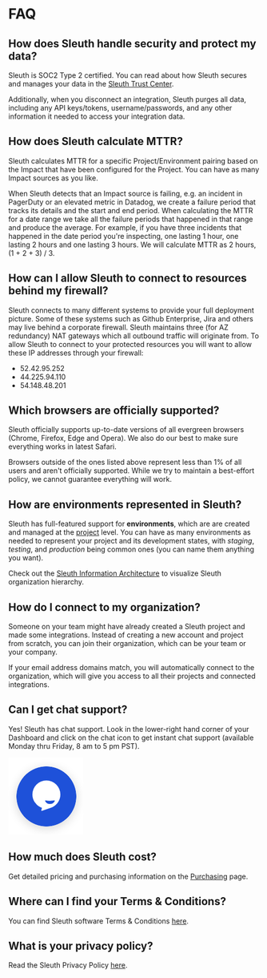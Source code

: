 # FAQ

## How does Sleuth handle security and protect my data?

Sleuth is SOC2 Type 2 certified. You can read about how Sleuth secures and manages your data in the [Sleuth Trust Center](https://www.sleuth.io/trust).

Additionally, when you disconnect an integration, Sleuth purges all data, including any API keys/tokens, username/passwords, and any other information it needed to access your integration data.

## How does Sleuth calculate MTTR?

Sleuth calculates MTTR for a specific Project/Environment pairing based on the Impact that have been configured for the Project. You can have as many Impact sources as you like.&#x20;

When Sleuth detects that an Impact source is failing, e.g. an incident in PagerDuty or an elevated metric in Datadog, we create a failure period that tracks its details and the start and end period. When calculating the MTTR for a date range we take all the failure periods that happened in that range and produce the average. For example, if you have three incidents that happened in the date period you're inspecting, one lasting 1 hour, one lasting 2 hours and one lasting 3 hours. We will calculate MTTR as 2 hours, (1 + 2 + 3) / 3.

## How can I allow Sleuth to connect to resources behind my firewall?

Sleuth connects to many different systems to provide your full deployment picture. Some of these systems such as Github Enterprise, Jira and others may live behind a corporate firewall. Sleuth maintains three (for AZ redundancy) NAT gateways which all outbound traffic will originate from. To allow Sleuth to connect to your protected resources you will want to allow these IP addresses through your firewall:

* 52.42.95.252
* 44.225.94.110
* 54.148.48.201

## Which browsers are officially supported?

Sleuth officially supports up-to-date versions of all evergreen browsers (Chrome, Firefox, Edge and Opera). We also do our best to make sure everything works in latest Safari.

Browsers outside of the ones listed above represent less than 1% of all users and aren't officially supported. While we try to maintain a best-effort policy, we cannot guarantee everything will work.

## How are environments represented in Sleuth?

Sleuth has full-featured support for **environments**, which are are created and managed at the [project](../modeling-your-deployments/projects/) level. You can have as many environments as needed to represent your project and its development states, with _staging_, _testing_, and _production_ being common ones (you can name them anything you want).

Check out the [Sleuth Information Architecture](../modeling-your-deployments/) to visualize Sleuth organization hierarchy.

## How do I connect to my organization?

Someone on your team might have already created a Sleuth project and made some integrations. Instead of creating a new account and project from scratch, you can join their organization, which can be your team or your company.

If your email address domains match, you will automatically connect to the organization, which will give you access to all their projects and connected integrations.

## Can I get chat support?

Yes! Sleuth has chat support. Look in the lower-right hand corner of your Dashboard and click on the chat icon to get instant chat support (available Monday thru Friday, 8 am to 5 pm PST).

![Chat widget on the Dashboard](../.gitbook/assets/tawk-to-icon.png)

## How much does Sleuth cost?

Get detailed pricing and purchasing information on the [Purchasing](purchasing.md) page.

## Where can I find your Terms & Conditions?

You can find Sleuth software Terms & Conditions [here](https://www.sleuth.io/terms).

## What is your privacy policy?

Read the Sleuth Privacy Policy [here](https://www.sleuth.io/privacy).
